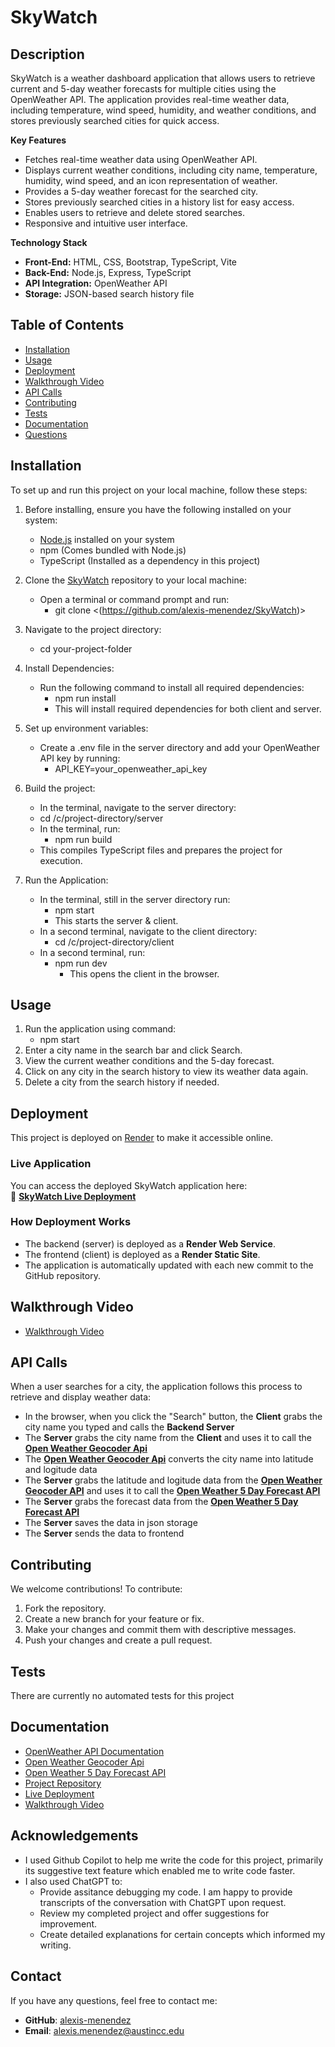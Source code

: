 #  SkyWatch
##  **Description**

SkyWatch is a weather dashboard application that allows users to retrieve current and 5-day weather forecasts for multiple cities using the OpenWeather API. The application provides real-time weather data, including temperature, wind speed, humidity, and weather conditions, and stores previously searched cities for quick access.

**Key Features**

* Fetches real-time weather data using OpenWeather API.
* Displays current weather conditions, including city name, temperature, humidity, wind speed, and an icon representation of weather.
* Provides a 5-day weather forecast for the searched city.
* Stores previously searched cities in a history list for easy access.
* Enables users to retrieve and delete stored searches.
* Responsive and intuitive user interface.

**Technology Stack**

* **Front-End:** HTML, CSS, Bootstrap, TypeScript, Vite
* **Back-End:** Node.js, Express, TypeScript
* **API Integration:** OpenWeather API
* **Storage:** JSON-based search history file

## Table of Contents

* [Installation](#installation)
* [Usage](#usage)
* [Deployment](#deployment)
* [Walkthrough Video](#walkthrough-video)
* [API Calls](#api-calls)
* [Contributing](#contributing)
* [Tests](#tests)
* [Documentation](#documentation)
* [Questions](#questions)


## Installation

To set up and run this project on your local machine, follow these steps:

1. Before installing, ensure you have the following installed on your system:
	* [Node.js](https://nodejs.org/) installed on your system
	* npm (Comes bundled with Node.js)
	* TypeScript (Installed as a dependency in this project)
   
2. Clone the [SkyWatch](https://github.com/alexis-menendez/SkyWatch) repository to your local machine:
	* Open a terminal or command prompt and run:
	  * git clone <(https://github.com/alexis-menendez/SkyWatch)>

3. Navigate to the project directory:
	* cd your-project-folder

4. Install Dependencies:
	* Run the following command to install all required dependencies:
	  * npm run install
	  * This will install required dependencies for both client and server.

5. Set up environment variables:
	* Create a .env file in the server directory and add your OpenWeather API key by running:
	  * API_KEY=your_openweather_api_key

6. Build the project:
	* In the terminal, navigate to the server directory:
	* cd /c/project-directory/server
 	* In the terminal, run:
	  * npm run build
	* This compiles TypeScript files and prepares the project for execution.

7. Run the Application:
	* In the terminal, still in the server directory run:
	  * npm start
	  * This starts the server & client.
	* In a second terminal, navigate to the client directory:
  	  * cd /c/project-directory/client
   	* In a second terminal, run:
	  * npm run dev
    	  * This opens the client in the browser.

## Usage

1. Run the application using command:
	* npm start
2. Enter a city name in the search bar and click Search.
3. View the current weather conditions and the 5-day forecast.
4. Click on any city in the search history to view its weather data again.
5. Delete a city from the search history if needed.

## Deployment

This project is deployed on [Render](https://render.com/) to make it accessible online.

### Live Application
You can access the deployed SkyWatch application here:  
🔗 **[SkyWatch Live Deployment](https://your-app-name.onrender.com)**  

### How Deployment Works
- The backend (server) is deployed as a **Render Web Service**.
- The frontend (client) is deployed as a **Render Static Site**.
- The application is automatically updated with each new commit to the GitHub repository.

## Walkthrough Video

* [Walkthrough Video](https://drive.google.com/LINK/GOES/HERE)

## API Calls

When a user searches for a city, the application follows this process to retrieve and display weather data:

- In the browser, when you click the "Search" button, the **Client** grabs the city name you typed and calls the **Backend Server**
- The **Server** grabs the city name from the **Client** and uses it to call the **[Open Weather Geocoder Api](https://openweathermap.org/api/geocoding-api)**  
- The **[Open Weather Geocoder Api](https://openweathermap.org/api/geocoding-api)** converts the city name into latitude and logitude data
- The **Server** grabs the latitude and logitude data from the **[Open Weather Geocoder API](https://openweathermap.org/api/geocoding-api)** and uses it to call the **[Open Weather 5 Day Forecast API](https://openweathermap.org/forecast5)**
- The **Server** grabs the forecast data from the **[Open Weather 5 Day Forecast API](https://openweathermap.org/forecast5)**
- The **Server** saves the data in json storage
- The **Server** sends the data to frontend

## Contributing

We welcome contributions! To contribute:

1. Fork the repository.
2. Create a new branch for your feature or fix.
3. Make your changes and commit them with descriptive messages.
4. Push your changes and create a pull request.


## Tests

There are currently no automated tests for this project

## Documentation

* [OpenWeather API Documentation](https://openweathermap.org/api)
* [Open Weather Geocoder Api](https://openweathermap.org/api/geocoding-api)
* [Open Weather 5 Day Forecast API](https://openweathermap.org/forecast5)
* [Project Repository](https://github.com/alexis-menendez/SkyWatch)
* [Live Deployment](https://your-app-name.onrender.com)
* [Walkthrough Video](https://drive.google.com/LINK/GOES/HERE)

## Acknowledgements

* I used Github Copilot to help me write the code for this project, primarily its suggestive text feature which enabled me to write code faster.
* I also used ChatGPT to:
  	* Provide assitance debugging my code. I am happy to provide transcripts of the conversation with ChatGPT upon request.
  	* Review my completed project and offer suggestions for improvement.
  	* Create detailed explanations for certain concepts which informed my writing.

## Contact

If you have any questions, feel free to contact me:

*  **GitHub**: [alexis-menendez](https://github.com/alexis-menendez)
*  **Email**: alexis.menendez@austincc.edu

